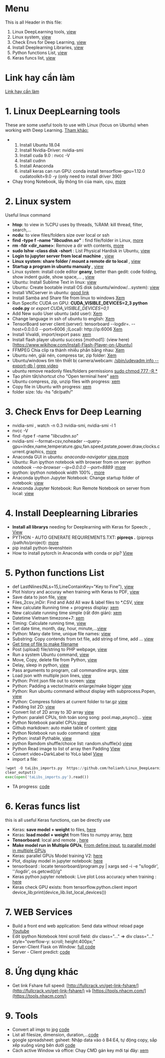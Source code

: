 # Menu
This is all Header in this file:
1. Linux DeepLearning tools, [view](#1-linux-deeplearning-tools)
2. Linux system, [view](#2-linux-system)
3. Check Envs for Deep Learning, [view](#check-envs-for-deep-learning)
4. Install Deeplearning Libraries, [view](#4-install-deeplearning-libraries)
5. Python functions List, [view](#5-python-functions-list)
6. Keras funcs list, [view](#6-keras-funcs-list)

# Link hay cần làm

[Link hay cần làm](Link-hay-can-lam.md)

# 1. Linux DeepLearning tools
These are some useful tools to use with Linux (focus on Ubuntu) when working with Deep Learning. [Tham khảo:](https://peshmerge.io/how-to-install-cuda-9-0-on-with-cudnn-7-1-4-on-ubuntu-18-04/)
  - 1. Install Ubuntu 18.04
    2. Install Nvidia-Driver: nvidia-smi
    3. Install cuda 9.0     : nvcc -V
    4. Install cudnn        
    5. Install Anaconda
    6. install keras can run GPU: conda install tensorflow-gpu=1.12.0 cudatoolkit=9.0 -y (only need to install driver 390)
  - Chạy trong Notebook, lấy thông tin của main, cpu, [more](ubuntu_commands.sh#L369)

# 2. Linux system
Useful linux command
  - __htop__: to view in %CPU uses by threads, %RAM: kill thread, filter, search,...
  - __ncdu__: to view files/folders size over local or ssh
  - __find -type f -name "*libcudnn.so*"__ : find file/folder in Linux, [more](ubuntu_commands.sh#L14)
  - __rm -fdr <dir_name>__: Remove a dir with contents, [more](ubuntu_commands.sh#L2)
  - __sudo lshw -class disk -short__ : List Physical Hardisk in Ubuntu, [view](ubuntu_commands.sh#L21)
  - __Login to jupyter server from local machine__ , [view](ubuntu_commands.sh#L55)
  - __Linux system: share folder / mount a remote dir to local__ , [view](ubuntu_commands.sh#L98)
  - __Startup a program in ubuntu manualy__ , [view](ubuntu_commands.sh#L107)
  - Linux system: install code editor __geany__, better than gedit: code folding, show indent guide, show space,...  , [view](ubuntu_commands.sh#L142)
  - Ubuntu: Install Sublime Text in linux: [view](ubuntu_commands.sh#L287)
  - Ubuntu: Create bootable install OS disk (ubuntu/window/...system): [view](ubuntu_commands.sh#L257)
  - Install VNCserver in ubuntu: [good link](https://ubuntuwiki.com/2017/07/how-to-install-vnc-on-ubuntu-17-04/)
  - Install Samba and Share file from linux to windows [Xem](ubuntu_commands.sh#L298)
  - Run Specific CUDA on GPU: __CUDA_VISIBLE_DEVICES=2,3 python code.py__ or *export CUDA_VISIBLE_DEVICES=0,1*
  - Add New sudo User ubuntu (add user): [Xem](ubuntu_commands.sh#L384)
  - Change language in ssh of ubuntu to english: [Xem](ubuntu_commands.sh#L393)
  - TensorBoard server client:(server): tensorboard --logdir=. --host=0.0.0.0 --port=6006 ;(Local): http://ip:6006 [Xem](ubuntu_commands.sh#L406)
  - Install Vivaldi, import/export pass: [xem](Ubuntu_System.md#install-vivaldi)
  - Install flash player ubuntu success \[mothod1\]: (view here)[https://www.wikihow.com/Install-Flash-Player-on-Ubuntu]
  - FFMPEG Chia clip ra thành nhiều phần bằng nhau: [Xem](ubuntu_commands.sh#L432-L437)
  - Ubuntu nén, giải nén, compress tar, zip folder: [Xem](ubuntu_commands.sh#L441)
  - Ubuntu/windows tìm tên thiết bị camera/webcam: [/sbin/udevadm info --export-db | grep video](ubuntu_commands.sh#L452-L527)
  - ubuntu remove readonly files/folders permissions [sudo chmod 777 -R *](ubuntu_commands.sh#L527-L530)
  - Tạo phím tắt/shortcut cho "Open terminal here" [xem](Ubuntu_System.md#t%E1%BA%A1o-ph%C3%ADm-t%E1%BA%AFt-cho-open-terminal-here)
  - Ubuntu compress, zip, unzip files with progress: [xem](Ubuntu_System.md#ubuntu-compress-zip-unzip-files-with-progress)
  - Copy file in Ubuntu with progress:   [xem](Ubuntu_System.md#copy-file-in-ubuntu-with-progress)
  - folder size: !du -hs "dir/path/"
# 3. Check Envs for Deep Learning
  - nvidia-smi , watch -n 0.3 nvidia-smi, nvidia-smi -l 1
  - nvcc -V
  - find -type f -name "*libcudnn.so*"
  - nvidia-smi --format=csv,noheader --query-gpu=index,name,temperature.gpu,fan.speed,pstate,power.draw,clocks.current.graphics, [more](ubuntu_commands.sh#L6)
  - Anaconda GUI in ubuntu: *anaconda-navigator* [view more](ubuntu_commands.sh#L43)
  - Ubuntu: Run ipython notebook with browser from on server: *ipython notebook --no-browser --ip=0.0.0.0 --port=8889* :[more](ubuntu_commands.sh#L203)
  - ipython: ipython notebook width 100%   , [more](ubuntu_commands.sh#L224)
  - Anaconda ipython Jupyter Notebook: Change startup folder of notebook: [view](ubuntu_commands.sh#L332)
  - Anaconda Jupyter Notebook: Run Remote Notebook on server from local: [view](ubuntu_commands.sh#L351)
  
  # 4. Install Deeplearning Libraries
  - **Install all librarys** needing for Deeplearning with Keras for Speech: , [View](Install_python_libs.py#L1)
  - PYTHON - AUTO GENERATE REQUIREMENTS.TXT: __pipreqs .__  (pipreqs /path/to/project): [more](ubuntu_commands.sh#L33)
  - pip install python-levenshtein
  - How to install pytorch in Anaconda with conda or pip?  [View](ubuntu_commands.sh#L319)
  
  # 5. Python functions List
   - def LastNlines\(NLs=15,LineContainKey="Key to Fine"\), [view](python_funcs_codes.py#L7)
   -  Plot history and accuray when training with Keras to PDF, [view](python_funcs_codes.py#L38)
   - Save data to json file, [view](python_funcs_codes.py#L113) 
   - Files_2csv_inDir: Find and Add All wav & label files to *.CSV, [view](python_funcs_codes.py#L130)
   - New calculate Running time + progress display: [xem](taLibs_Datetime.md#class-running-time-waiting-time)
   - New calculate running time simple (rất đơn giản): [xem](taLibs_Datetime.md#running-time-waiting-time)
   - Datetime Vietnam timezone+7: [xem](taLibs_Datetime.md#date-time-7-vietnam-time)
   - Timing: Calculate running time, [view](python_funcs_codes.py#L174) 
   - Get date time, month, day, hour, minute,...[view](python_funcs_codes.py#L272)
   - Python: Many date time, unique file names: [view](python_funcs_codes.py#L421) 
   - Substring: Copy contends from txt file, add string of time, add ... [view](python_funcs_codes.py#L229)
   - [Get time of file to make filename](python_fn.md#get-time-of-file-to-make-filename)
   - Post (upload) file/string to PHP webpage, [view](python_funcs_codes.py#L195)
   - Run a system Ubuntu command, [view](python_funcs_codes.py#L223) 
   - Move, Copy, delete file from Python, [view](python_funcs_codes.py#L281) 
   - Delay, sleep in python, [view](python_funcs_codes.py#L298)
   - Pass arguments to program, call commandline args, [view](python_funcs_codes.py#L304)
   - Load json with multiple json lines, [view](python_funcs_codes.py#L327)
   - Python: Print json file out to screen:  [view](python_funcs_codes.py#L406)
   - Python: Padding a vector/matrix enlarge/make bigger  [view](python_funcs_codes.py#L468) 
   - Python: Run ubuntu command without display with subprocess.Popen, [view](python_funcs_codes.py#L481) 
   - Python: Compress folders at current folder to tar.gz   [view](python_funcs_codes.py#L497) 
   - Padding list 2D:  [view](python_funcs_codes.py#L515) 
   - Convert list of 2D array to 3D array [view](python_funcs_codes.py#L555 ) 
   - Python: paralell CPUs, tính toán song song: pool.map_async()... [view](python_funcs_codes.py#L565 ) 
   - Python Notebook parallel CPUs:[view](python_funcs_codes.py#L650 ) 
   - Github markdown: auto make table of content: [view](python_funcs_codes.py#L615 ) 
   - Python Notebook run sudo command: [view](python_funcs_codes.py#L666 ) 
   - Python: install Pythable, [view](ubuntu_commands.sh#L414-L432)
   - python Ramdom shuffle/choice list: random.shuffle(x)  [view](Keras_funcs.py#L532-L570)
   - Python Read image to list of array then Padding [View](python_funcs_codes.py#L686-L717)
   - Convert video+DarkLabel to YoLo label [View](DarkLabel_ConvertTools.py#L112)
   - import a file:
```python
!wget -O taLibs_imports.py  https://github.com/holianh/Linux_DeepLearning_tools/raw/master/taLibs_imports.py
clear_output()
exec(open('taLibs_imports.py').read())
``` 
  - TA progress: [code](TAprogress.py)
  
   # 6. Keras funcs list
   this is all useful Keras functions, can be directly use
   - Keras: __save model + weight__ to files, [here](Keras_funcs.py#L2)
   - Keras: __load model + weight__ from files to numpy array, [here](Keras_funcs.py#L17)
   - __Tensorboard__: local and remote , [here](Keras_funcs.py#L42)
   - __Make model run in Multiple GPUs__, [From define input](python_funcs_codes.py#L347), [to parallel model in multiple GPUs](python_funcs_codes.py#L391)
   - Keras: parallel GPUs Model training V2:  [here](Keras_funcs.py#L61)
   - Plot, display model in jupyter notebook: [here](Keras_funcs.py#L462)  
   - tensorboard <enter>: locate tensorboard/program.py | xargs sed -i -e "s/logdir', ''/logdir', os.getcwd()/g"
   - Keras python jupyter notebook: Live plot Loss accuracy when training : [here](Keras_funcs.py#L475)
   - Keras check GPU exists: from tensorflow.python.client import device_lib;print(device_lib.list_local_devices())   
  
  # 7. WEB Services
  - Build a front end web application: Send data without reload page [Youtube](https://goo.gl/4jNWzF)
  - Edit ipython Notebook html scroll field: div class="..." => div class="..." style="overflow-y: scroll; height:400px;"
  - Server-Client Flask on Window: [full code](https://github.com/holianh/Flask_on_Window)
  - Server - Client predict: [code](server_client.md)
   
   
   # 8. Ứng dụng khác
   - Get link Fshare full speed:  [http://fullcrack.vn/get-link-fshare/](http://fullcrack.vn/get-link-fshare/) và [https://tools.nhacm.com/](https://tools.nhacm.com/)
   # 9. Tools
   - Convert all imgs to jpg [code](convert_imgs_2jpg.py)
   - List all filesize, dimension, duration,...[code](Files_list_size_duration.md#list-file-v%C3%A0-th%C6%B0-m%E1%BB%A5c-hi%E1%BB%83n-th%E1%BB%8B-size-duration-length-c%E1%BB%A7a-%E1%BA%A3nh-video-audio)
   - google spreadsheet: gsheet: Nhập data vào ô B4:E4, tự động copy, sắp xếp xuống vùng bên dưới [code](gsheet_scripts.md#nh%E1%BA%ADp-data-v%C3%A0o-%C3%B4-b4e4-t%E1%BB%B1-%C4%91%E1%BB%99ng-copy-s%E1%BA%AFp-x%E1%BA%BFp-xu%E1%BB%91ng-v%C3%B9ng-b%C3%AAn-d%C6%B0%E1%BB%9Bi)
   - Cách active Window và office: Chạy CMD gán key mới tại đây: [xem](active_window_office.md#c%C3%A1ch-active-window-v%C3%A0-office) 
